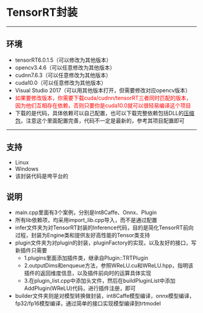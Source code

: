 # TensorRT封装

---

## 环境
* tensorRT6.0.1.5（可以修改为其他版本）
* opencv3.4.6（可以任意修改为其他版本）
* cudnn7.6.3（可以任意修改为其他版本）
* cuda10.0（可以任意修改为其他版本）
* Visual Studio 2017（可以用其他版本打开，但需要修改对应opencv版本）
* <font color=red>如果要修改版本，你需要下载cuda/cudnn/tensorRT三者同时匹配的版本，因为他们互相存在依赖，否则只要你是cuda10.0就可以很轻易编译这个项目</font>
* 下载的是代码，具体依赖可以自己配置，也可以下载完整依赖包括DLL的[压缩包](http://zifuture.com:1000/fs/16.std/TensorRT2.zip)，注意这个里面配置完善，代码不一定是最新的，参考其项目配置即可
---

## 支持
* Linux
* Windows
* 该封装代码是垮平台的

## 说明
* main.cpp里面有3个案例，分别是Int8Caffe、Onnx、Plugin
* 所有lib依赖项，均采用import_lib.cpp导入，而不是通过配置
* infer文件夹为对TensorRT封装的Inference代码，目的是简化TensorRT前向过程，封装为Engine类和提供友好高性能的Tensor类支持
* plugin文件夹为对plugin的封装，pluginFactory的实现，以及友好的接口，写新插件只需要
  * 1.plugins里面添加插件类，继承自Plugin::TRTPlugin
  * 2.outputDims和enqueue方法，参照WReLU.cu和WReLU.hpp，指明该插件的返回维度信息，以及插件前向时的运算具体实现
  * 3.在plugin_list.cpp中添加头文件，然后在buildPluginList中添加AddPlugin(WReLU)代码，进行插件注册，即可
* builder文件夹则是对模型转换做封装，int8Caffe模型编译，onnx模型编译，fp32/fp16模型编译，通过简单的接口实现模型编译到trtmodel